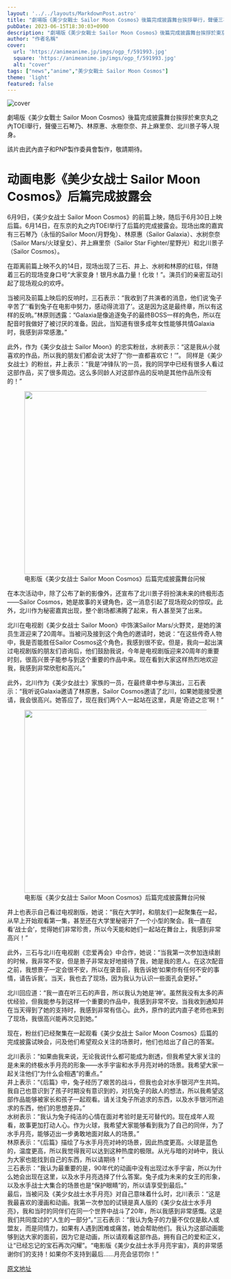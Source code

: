 ```yaml
---
layout: '../../layouts/MarkdownPost.astro'
title: "劇場版《美少女戰士 Sailor Moon Cosmos》後篇完成披露舞台挨拶舉行，聲優三石琴乃、林原惠等現身"
pubDate: 2023-06-15T18:30:03+0900
description: "劇場版《美少女戰士 Sailor Moon Cosmos》後篇完成披露舞台挨拶於東京丸之內TOEI舉行，聲優三石琴乃、林原惠、水樹奈奈、井上麻里奈、北川景子等人現身。"
author: "作者名稱"
cover:
  url: 'https://animeanime.jp/imgs/ogp_f/591993.jpg'
  square: 'https://animeanime.jp/imgs/ogp_f/591993.jpg'
  alt: "cover"
tags: ["news","anime","美少女戰士 Sailor Moon Cosmos"]
theme: 'light'
featured: false
---
```


![cover](https://animeanime.jp/imgs/ogp_f/591993.jpg)

劇場版《美少女戰士 Sailor Moon Cosmos》後篇完成披露舞台挨拶於東京丸之內TOEI舉行，聲優三石琴乃、林原惠、水樹奈奈、井上麻里奈、北川景子等人現身。

該片由武內直子和PNP製作委員會製作，敬請期待。

# 动画电影《美少女战士 Sailor Moon Cosmos》后篇完成披露会

6月9日，《美少女战士 Sailor Moon Cosmos》的前篇上映，随后于6月30日上映后篇。6月14日，在东京的丸之内TOEI举行了后篇的完成披露会。现场出席的嘉宾有三石琴乃（永恒的Sailor Moon/月野兔）、林原惠（Sailor Galaxia）、水树奈奈（Sailor Mars/火球皇女）、井上麻里奈（Sailor Star Fighter/星野光）和北川景子（Sailor Cosmos）。

在距离前篇上映不久的14日，现场出现了三石、井上、水树和林原的红毯，伴随着三石的现场变身口号“大家变身！银月水晶力量！化妆！”。演员们的亲密互动引起了现场观众的欢呼。

当被问及前篇上映后的反响时，三石表示：“我收到了共演者的消息，他们说‘兔子辛苦了’‘看到兔子在电影中努力，感动得流泪了’。这是因为这是最终章，所以有这样的反响。”林原则透露：“Galaxia是像追逐兔子的最终BOSS一样的角色，所以在配音时我做好了被讨厌的准备。因此，当知道有很多成年女性能够共情Galaxia时，我感到非常感激。”

此外，作为《美少女战士 Sailor Moon》的忠实粉丝，水树表示：“这是我从小就喜欢的作品，所以我的朋友们都会说‘太好了’‘你一直都喜欢它！’”。
同样是《美少女战士》的粉丝，井上表示：“我是‘冲锋队’的一员，我的同学中已经有很多人看过这部作品，买了很多周边。这么多同龄人对这部作品的反响是其他作品所没有的！”</p><figure class="ctms-editor-image"><img src="https://animeanime.jp/imgs/zoom/591995.jpg" class="inline-article-image" width="640" height="426"><figcaption>电影版《美少女战士 Sailor Moon Cosmos》后篇完成披露舞台问候</figcaption></figure><p>在本次活动中，除了公布了新的影像外，还宣布了北川景子将扮演未来的终极形态——Sailor Cosmos，她是故事的关键角色，这一消息引起了现场观众的惊叹。此外，北川作为秘密嘉宾出现，整个剧场都沸腾了起来，有人甚至哭了出来。</p><p>北川在电视剧《美少女战士 Sailor Moon》中饰演Sailor Mars/火野灵，是她的演员生涯迎来了20周年。当被问及接到这个角色的邀请时，她说：“在这些传奇人物中，我是否能胜任Sailor Cosmos这个角色，我感到很不安。但是，我向一起出演过电视剧版的朋友们咨询后，他们鼓励我说，今年是电视剧版迎来20周年的重要时刻，很高兴景子能参与到这个重要的作品中来。现在看到大家这样热烈地欢迎我，我感到非常欣慰和高兴。”</p><p>此外，北川作为《美少女战士》家族的一员，在最终章中参与演出，三石表示：“我听说Galaxia邀请了林原惠，Sailor Cosmos邀请了北川，如果她能接受邀请，我会很高兴。她答应了，现在我们两个人一起站在这里，真是‘奇迹之恋’啊！”</p><figure class="ctms-editor-image"><img src="https://animeanime.jp/imgs/zoom/591991.jpg" class="inline-article-image" width="640" height="426"><figcaption>电影版《美少女战士 Sailor Moon Cosmos》后篇完成披露舞台问候</figcaption></figure><p>井上也表示自己看过电视剧版，她说：“我在大学时，和朋友们一起聚集在一起，从早上开始观看第一集，甚至还在大学里秘密开了一个小型的聚会。我一直在看‘战士会’，觉得她们非常珍贵，所以今天能和她们一起站在舞台上，我感到非常高兴！”</p><p>此外，三石与北川在电视剧《恋爱再会》中合作，她说：“当我第一次参加连续剧的时候，我非常不安，但是景子非常友好地接待了我，她是我的恩人。在这次配音之前，我想景子一定会很不安，所以在录音前，我告诉她‘如果你有任何不安的事情，请告诉我’。当天，我也去了现场，因为我认为认识一些面孔会更好。”</p><p>北川回应道：“我一直在听三石的声音，所以我认为她是‘神’。虽然我没有太多的声优经验，但我能参与到这样一个重要的作品中，我感到非常不安。当我收到通知并在当天得到了她的支持时，我感到非常有信心。此外，原作的武内直子老师也来到了现场，我很高兴能再次见到她。”</p><p>现在，粉丝们已经聚集在一起观看《美少女战士 Sailor Moon Cosmos》后篇的完成披露试映会，问及他们希望观众关注的场景时，他们也给出了自己的答案。</p>
北川表示：“如果由我来说，无论我说什么都可能成为剧透，但我希望大家关注的是未来的终极水手月亮的形象——水手宇宙和水手月亮对峙的场景。我希望大家一起关注他们“为什么会相遇”的重点。”<br>井上表示：“《后篇》中，兔子经历了艰苦的战斗，但我也会对水手银河产生共鸣。我自己也意识到了孩子时期没有意识到的，对抗兔子的敌人的想法，所以我希望这部作品能够被家长和孩子一起观看。请关注兔子所追求的东西，以及水手银河所追求的东西，他们的思想差异。”<br>水树表示：“我认为兔子纯洁的心情在面对考验时是无可替代的。现在成年人观看，故事更加打动人心。作为火球，我希望大家能够看到我为了自己的同伴，为了水手月亮，能够迈出一步勇敢地面对敌人的场景。”<br>林原表示：“《后篇》描绘了与水手月亮对峙的场景，因此热度更高。火球是蓝色的，温度更高，所以我觉得我可以达到这种热度的极限。从光与暗的对峙中，我认为大家也能找到自己的东西，所以请期待！”<br>三石表示：“我认为最重要的是，90年代的动画中没有出现过水手宇宙，所以为什么她会出现在这里，以及水手月亮选择了什么答案。兔子成为未来的女王的形象，以及水手战士大集合的场景也是“保护眼睛”的，所以请享受到最后。”<br>最后，当被问及《美少女战士水手月亮》对自己意味着什么时，北川表示：“这是我最喜欢的漫画和动画。我第一次参加的试镜是真人版的《美少女战士水手月亮》，我和当时的同伴们在同一个世界中战斗了20年，所以我感到非常感慨。这是我们共同度过的“人生的一部分”。”三石表示：“我认为兔子的力量不仅仅是敌人或盟友，而是同情力，如果有人遇到困难或痛苦，她会帮助他们。我认为这部动画能够到达大家的面前，因为它是动画，所以请观看这部作品，拥有自己的爱和正义，让“已经忘记的宝石再次闪耀”。“电影版《美少女战士水手月亮宇宙》，真的非常感谢你们的支持！如果你不支持到最后……月亮会惩罚你！”

  [原文地址](https://animeanime.jp/article/2023/06/15/77942.html)
